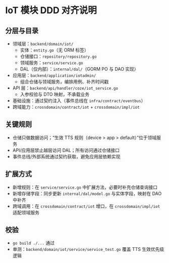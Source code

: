 # IoT 模块 DDD 对齐说明

## 分层与目录
- 领域层：`backend/domain/iot/`
  - 实体：`entity.go`（无 ORM 标签）
  - 仓储接口：`repository/repository.go`
  - 领域服务：`service/service.go`
  - DAL（仅内部）：`internal/dal/`（GORM PO 与 DAO 实现）
- 应用层：`backend/application/iotadmin/`
  - 组合仓储与领域服务，编排用例、补齐时间戳
- API 层：`backend/api/handler/coze/iot_service.go`
  - 入参校验与 DTO 映射，不承载业务
- 基础设施：通过契约注入（事件总线在 `infra/contract/eventbus`）
- 跨域能力：`crossdomain/contract/iot` + `crossdomain/impl/iot`

## 关键规则
- 仓储只做数据访问；“生效 TTS 规则（device > app > default）”位于领域服务
- API/应用层禁止越层访问 DAL；所有访问通过仓储接口
- 事件总线/外部系统通过契约获取，避免应用层依赖实现

## 扩展方式
- 新增规则：在 `service/service.go` 中扩展方法，必要时补充仓储查询接口
- 新增存储字段：同步更新 `internal/dal/model.go` 与实体字段，映射在 DAO 中补齐
- 跨域调用：在 `crossdomain/contract/iot` 增口，在 `crossdomain/impl/iot` 适配领域服务

## 校验
- `go build ./...` 通过
- 单测：`backend/domain/iot/service/service_test.go` 覆盖 TTS 生效优先级逻辑